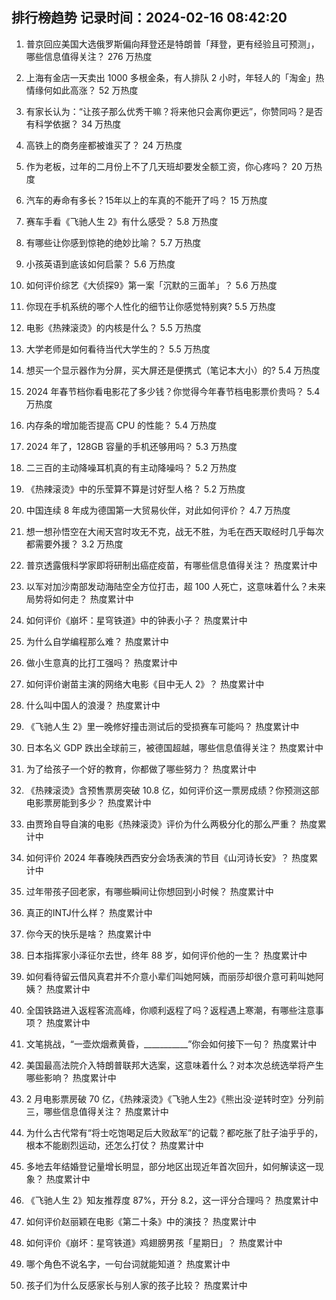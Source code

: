 
## 排行榜趋势 记录时间：2024-02-16 08:42:20
  
  1. 普京回应美国大选俄罗斯偏向拜登还是特朗普「拜登，更有经验且可预测」，哪些信息值得关注？ 276 万热度
    
  2. 上海有金店一天卖出 1000 多根金条，有人排队 2 小时，年轻人的「淘金」热情缘何如此高涨？ 52 万热度
    
  3. 有家长认为：“让孩子那么优秀干嘛？将来他只会离你更远”，你赞同吗？是否有科学依据？ 34 万热度
    
  4. 高铁上的商务座都被谁买了？ 24 万热度
    
  5. 作为老板，过年的二月份上不了几天班却要发全额工资，你心疼吗？ 20 万热度
    
  6. 汽车的寿命有多长？15年以上的车真的不能开了吗？ 15 万热度
    
  7. 赛车手看《飞驰人生 2》有什么感受？ 5.8 万热度
    
  8. 有哪些让你感到惊艳的绝妙比喻？ 5.7 万热度
    
  9. 小孩英语到底该如何启蒙？ 5.6 万热度
    
  10. 如何评价综艺《大侦探9》第一案「沉默的三面羊」？ 5.6 万热度
    
  11. 你现在手机系统的哪个人性化的细节让你感觉特别爽? 5.5 万热度
    
  12. 电影《热辣滚烫》的内核是什么？ 5.5 万热度
    
  13. 大学老师是如何看待当代大学生的？ 5.5 万热度
    
  14. 想买一个显示器作为分屏，买大屏还是便携式（笔记本大小）的? 5.4 万热度
    
  15. 2024 年春节档你看电影花了多少钱？你觉得今年春节档电影票价贵吗？ 5.4 万热度
    
  16. 内存条的增加能否提高 CPU 的性能？ 5.4 万热度
    
  17. 2024 年了，128GB 容量的手机还够用吗？ 5.3 万热度
    
  18. 二三百的主动降噪耳机真的有主动降噪吗？ 5.2 万热度
    
  19. 《热辣滚烫》中的乐莹算不算是讨好型人格？ 5.2 万热度
    
  20. 中国连续 8 年成为德国第一大贸易伙伴，对此如何评价？ 4.7 万热度
    
  21. 想一想孙悟空在大闹天宫时攻无不克，战无不胜，为毛在西天取经时几乎每次都需要外援？ 3.2 万热度
    
  22. 普京透露俄科学家即将研制出癌症疫苗，有哪些信息值得关注？ 热度累计中
    
  23. 以军对加沙南部发动海陆空全方位打击，超 100 人死亡，这意味着什么？未来局势将如何走？ 热度累计中
    
  24. 如何评价《崩坏：星穹铁道》中的钟表小子？ 热度累计中
    
  25. 为什么自学编程那么难？ 热度累计中
    
  26. 做小生意真的比打工强吗？ 热度累计中
    
  27. 如何评价谢苗主演的网络大电影《目中无人 2》？ 热度累计中
    
  28. 什么叫中国人的浪漫？ 热度累计中
    
  29. 《飞驰人生 2》里一晚修好撞击测试后的受损赛车可能吗？ 热度累计中
    
  30. 日本名义 GDP 跌出全球前三，被德国超越，哪些信息值得关注？ 热度累计中
    
  31. 为了给孩子一个好的教育，你都做了哪些努力？ 热度累计中
    
  32. 《热辣滚烫》含预售票房突破 10.8 亿，如何评价这一票房成绩？你预测这部电影票房能到多少？ 热度累计中
    
  33. 由贾玲自导自演的电影《热辣滚烫》评价为什么两极分化的那么严重？ 热度累计中
    
  34. 如何评价 2024 年春晚陕西西安分会场表演的节目《山河诗长安》？ 热度累计中
    
  35. 过年带孩子回老家，有哪些瞬间让你想回到小时候？ 热度累计中
    
  36. 真正的INTJ什么样？ 热度累计中
    
  37. 你今天的快乐是啥？ 热度累计中
    
  38. 日本指挥家小泽征尔去世，终年 88 岁，如何评价他的一生？ 热度累计中
    
  39. 如何看待留云借风真君并不介意小辈们叫她阿姨，而丽莎却很介意可莉叫她阿姨？ 热度累计中
    
  40. 全国铁路进入返程客流高峰，你顺利返程了吗？返程遇上寒潮，有哪些注意事项？ 热度累计中
    
  41. 文笔挑战，“一壶炊烟煮黄昏，___________”你会如何接下一句？ 热度累计中
    
  42. 美国最高法院介入特朗普联邦大选案，这意味着什么？对本次总统选举将产生哪些影响？ 热度累计中
    
  43. 2 月电影票房破 70 亿，《热辣滚烫》《飞驰人生2》《熊出没·逆转时空》分列前三，哪些信息值得关注？ 热度累计中
    
  44. 为什么古代常有“将士吃饱喝足后大败敌军”的记载？都吃胀了肚子油乎乎的，根本不能剧烈运动，还怎么打仗？ 热度累计中
    
  45. 多地去年结婚登记量增长明显，部分地区出现近年首次回升，如何解读这一现象？ 热度累计中
    
  46. 《飞驰人生 2》知友推荐度 87%，开分 8.2，这一评分合理吗？ 热度累计中
    
  47. 如何评价赵丽颖在电影《第二十条》中的演技？ 热度累计中
    
  48. 如何评价《崩坏：星穹铁道》鸡翅膀男孩「星期日」？ 热度累计中
    
  49. 哪个角色不说名字，一句台词就能知道？ 热度累计中
    
  50. 孩子们为什么反感家长与别人家的孩子比较？ 热度累计中
    